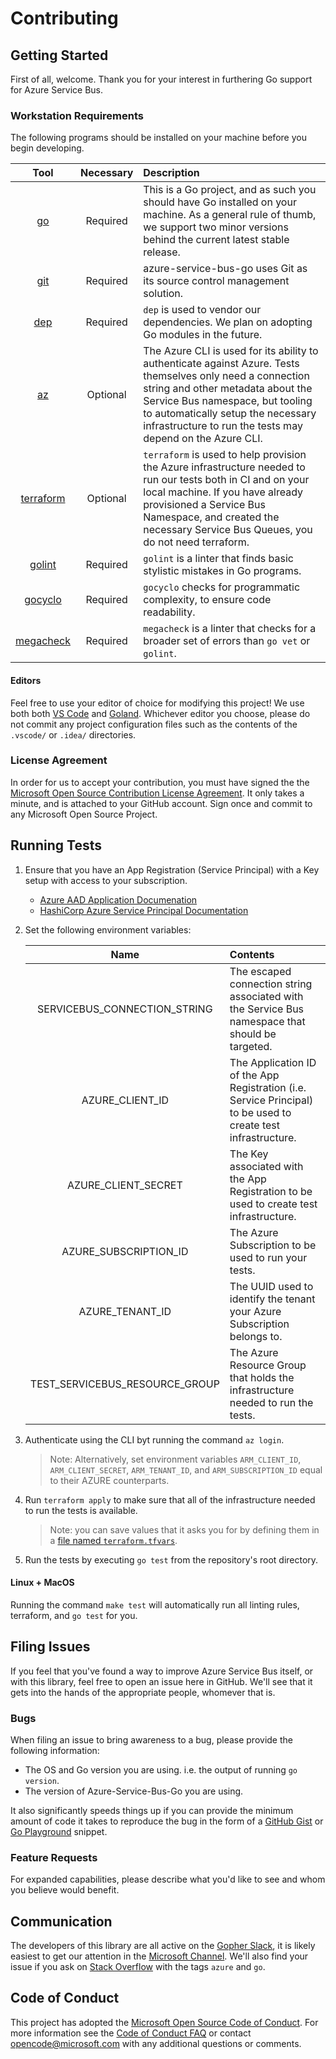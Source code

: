 # Contributing

## Getting Started

First of all, welcome. Thank you for your interest in furthering Go support for Azure Service Bus.

### Workstation Requirements

The following programs should be installed on your machine before you begin developing.

| Tool | Necessary | Description |
| :---------------------------------------------------: | :-----: | :---------------------------------------------------------------------------------------------------------------------------------------------------------------------------------- |
| [go](https://godoc.org)                               | Required |This is a Go project, and as such you should have Go installed on your machine. As a general rule of thumb, we support two minor versions behind the current latest stable release. |
| [git](https://git-scm.com)                            | Required |azure-service-bus-go uses Git as its source control management solution.                                                                                                            |
| [dep](https://github.com/golang/dep)                  | Required |`dep` is used to vendor our dependencies. We plan on adopting Go modules in the future.                                                                                             |
| [az](https://docs.microsoft.com/en-us/cli/azure/install-azure-cli?view=azure-cli-latest) | Optional | The Azure CLI is used for its ability to authenticate against Azure. Tests themselves only need a connection string and other metadata about the Service Bus namespace, but tooling to automatically setup the necessary infrastructure to run the tests may depend on the Azure CLI. |
| [terraform](https://terraform.io)                     | Optional | `terraform` is used to help provision the Azure infrastructure needed to run our tests both in CI and on your local machine. If you have already provisioned a Service Bus Namespace, and created the necessary Service Bus Queues, you do not need terraform. |
| [golint](https://godoc.org/golang.org/x/lint/golint)  | Required |`golint` is a linter that finds basic stylistic mistakes in Go programs.                                                                                                            |
| [gocyclo](https://github.com/fzipp/gocyclo)           | Required |`gocyclo`  checks for programmatic complexity, to ensure code readability.                                                                                                          |
| [megacheck](https://honnef.co/go/tools/cmd/megacheck) | Required | `megacheck` is a linter that checks for a broader set of errors than `go vet` or `golint`.                                                                                         |

#### Editors

Feel free to use your editor of choice for modifying this project! We use both both [VS Code](https://code.visualstudio.com)
and [Goland](https://www.jetbrains.com/go/). Whichever editor you choose, please do not commit any project configuration
files such as the contents of the `.vscode/` or `.idea/` directories.

### License Agreement

In order for us to accept your contribution, you must have signed the the [Microsoft Open Source Contribution License
Agreement](https://cla.opensource.microsoft.com/Azure/azure-service-bus-go). It only takes a minute, and is attached to
your GitHub account. Sign once and commit to any Microsoft Open Source Project.

## Running Tests

1. Ensure that you have an App Registration (Service Principal) with a Key setup with access to your subscription.
	- [Azure AAD Application Documenation](https://docs.microsoft.com/en-us/azure/azure-resource-manager/resource-group-create-service-principal-portal)
	- [HashiCorp Azure Service Principal Documentation](https://www.terraform.io/docs/providers/azurerm/authenticating_via_service_principal.html) 
1. Set the following environment variables:

	| Name                           | Contents                                                                                                      |
	| :----------------------------: | :------------------------------------------------------------------------------------------------------------ |
	| SERVICEBUS_CONNECTION_STRING   | The escaped connection string associated with the Service Bus namespace that should be targeted.              |
	| AZURE_CLIENT_ID                | The Application ID of the App Registration (i.e. Service Principal) to be used to create test infrastructure. |
	| AZURE_CLIENT_SECRET            | The Key associated with the App Registration to be used to create test infrastructure.                        |
	| AZURE_SUBSCRIPTION_ID          | The Azure Subscription to be used to run your tests.                                                          |
	| AZURE_TENANT_ID                | The UUID used to identify the tenant your Azure Subscription belongs to.                                      |
	| TEST_SERVICEBUS_RESOURCE_GROUP | The Azure Resource Group that holds the infrastructure needed to run the tests.                               |
1. Authenticate using the CLI byt running the command `az login`. 
	> Note: Alternatively, set environment variables `ARM_CLIENT_ID`, `ARM_CLIENT_SECRET`, `ARM_TENANT_ID`, and `ARM_SUBSCRIPTION_ID` equal to their AZURE counterparts.
1. Run `terraform apply` to make sure that all of the infrastructure needed to run the tests is available. 
	> Note: you can save values that it asks you for by defining them in a [file named `terraform.tfvars`](https://www.terraform.io/intro/getting-started/variables.html).
1. Run the tests by executing `go test` from the repository's root directory.

 

#### Linux + MacOS

Running the command `make test` will automatically run all linting rules, terraform, and `go test` for you.


## Filing Issues

If you feel that you've found a way to improve Azure Service Bus itself, or with this library, feel free to open an 
issue here in GitHub. We'll see that it gets into the hands of the appropriate people, whomever that is. 

### Bugs

When filing an issue to bring awareness to a bug, please provide the following information:
- The OS and Go version you are using. i.e. the output of running `go version`.
- The version of Azure-Service-Bus-Go you are using.

It also significantly speeds things up if you can provide the minimum amount of code it takes to reproduce the bug in
the form of a [GitHub Gist](https://gist.github.com) or [Go Playground](https://play.golang.org) snippet.

### Feature Requests

For expanded capabilities, please describe what you'd like to see and whom you believe would benefit.

## Communication

The developers of this library are all active on the [Gopher Slack](https://gophers.slack.com), it is likely easiest to 
get our attention in the [Microsoft Channel](https://gophers.slack.com/messages/C6NH8V2E9). We'll also find your issue
if you ask on [Stack Overflow](https://stackoverflow.com/questions/tagged/go+azure) with the tags `azure` and `go`.

## Code of Conduct
This project has adopted the [Microsoft Open Source Code of Conduct](https://opensource.microsoft.com/codeofconduct/). 
For more information see the [Code of Conduct FAQ](https://opensource.microsoft.com/codeofconduct/faq/) or contact 
[opencode@microsoft.com](mailto:opencode@microsoft.com) with any additional questions or comments.
